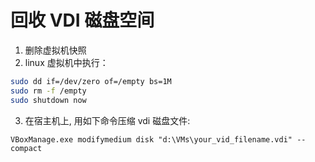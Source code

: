 # 回收 VDI 磁盘空间

1. 删除虚拟机快照
1. linux 虚拟机中执行：

```bash
sudo dd if=/dev/zero of=/empty bs=1M
sudo rm -f /empty
sudo shutdown now
```
3. 在宿主机上, 用如下命令压缩 vdi 磁盘文件:

```
VBoxManage.exe modifymedium disk "d:\VMs\your_vid_filename.vdi" --compact
```
